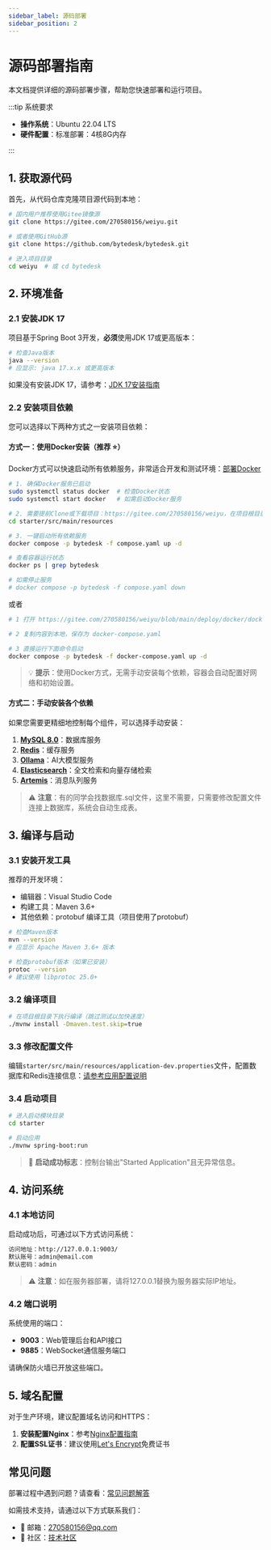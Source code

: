 ```yaml
---
sidebar_label: 源码部署
sidebar_position: 2
---
```


# 源码部署指南

本文档提供详细的源码部署步骤，帮助您快速部署和运行项目。

:::tip 系统要求

- **操作系统**：Ubuntu 22.04 LTS
- **硬件配置**：标准部署：4核8G内存

:::

## 1. 获取源代码

首先，从代码仓库克隆项目源代码到本地：

```bash
# 国内用户推荐使用Gitee镜像源
git clone https://gitee.com/270580156/weiyu.git

# 或者使用GitHub源
git clone https://github.com/bytedesk/bytedesk.git

# 进入项目目录
cd weiyu  # 或 cd bytedesk
```

## 2. 环境准备

### 2.1 安装JDK 17

项目基于Spring Boot 3开发，**必须**使用JDK 17或更高版本：

```bash
# 检查Java版本
java --version
# 应显示: java 17.x.x 或更高版本
```

如果没有安装JDK 17，请参考：[JDK 17安装指南](./depend/jdk)

### 2.2 安装项目依赖

您可以选择以下两种方式之一安装项目依赖：

#### 方式一：使用Docker安装（推荐 ⭐）

Docker方式可以快速启动所有依赖服务，非常适合开发和测试环境：[部署Docker](./depend/docker)

```bash
# 1. 确保Docker服务已启动
sudo systemctl status docker  # 检查Docker状态
sudo systemctl start docker   # 如需启动Docker服务

# 2. 需要提前Clone或下载项目：https://gitee.com/270580156/weiyu，在项目根目录下进入配置目录
cd starter/src/main/resources

# 3. 一键启动所有依赖服务
docker compose -p bytedesk -f compose.yaml up -d

# 查看容器运行状态
docker ps | grep bytedesk

# 如需停止服务
# docker compose -p bytedesk -f compose.yaml down
```

或者

```bash
# 1 打开 https://gitee.com/270580156/weiyu/blob/main/deploy/docker/docker-compose-middleware.yaml 

# 2 复制内容到本地，保存为 docker-compose.yaml

# 3 直接运行下面命令启动
docker compose -p bytedesk -f docker-compose.yaml up -d
```

> 💡 **提示**：使用Docker方式，无需手动安装每个依赖，容器会自动配置好网络和初始设置。

#### 方式二：手动安装各个依赖

如果您需要更精细地控制每个组件，可以选择手动安装：

1. **[MySQL 8.0](./depend/mysql)**：数据库服务
2. **[Redis](./depend/redis)**：缓存服务
3. **[Ollama](./depend/ollama)**：AI大模型服务
4. **[Elasticsearch](./depend/elasticsearch)**：全文检索和向量存储检索
5. **[Artemis](./depend/artemis)**：消息队列服务

> ⚠️ **注意**：有的同学会找数据库.sql文件，这里不需要，只需要修改配置文件连接上数据库，系统会自动生成表。

## 3. 编译与启动

### 3.1 安装开发工具

推荐的开发环境：

- 编辑器：Visual Studio Code
- 构建工具：Maven 3.6+
- 其他依赖：protobuf 编译工具（项目使用了protobuf）

```bash
# 检查Maven版本
mvn --version
# 应显示 Apache Maven 3.6+ 版本

# 检查protobuf版本（如果已安装）
protoc --version
# 建议使用 libprotoc 25.0+
```

### 3.2 编译项目

```bash
# 在项目根目录下执行编译（跳过测试以加快速度）
./mvnw install -Dmaven.test.skip=true
```

### 3.3 修改配置文件

编辑`starter/src/main/resources/application-dev.properties`文件，配置数据库和Redis连接信息：[请参考应用配置说明](./config.md)

### 3.4 启动项目

```bash
# 进入启动模块目录
cd starter

# 启动应用
./mvnw spring-boot:run
```

> 🚀 **启动成功标志**：控制台输出"Started Application"且无异常信息。

## 4. 访问系统

### 4.1 本地访问

启动成功后，可通过以下方式访问系统：

```bash
访问地址：http://127.0.0.1:9003/
默认账号：admin@email.com
默认密码：admin
```

> ⚠️ **注意**：如在服务器部署，请将127.0.0.1替换为服务器实际IP地址。

### 4.2 端口说明

系统使用的端口：

- **9003**：Web管理后台和API接口
- **9885**：WebSocket通信服务端口

请确保防火墙已开放这些端口。

## 5. 域名配置

对于生产环境，建议配置域名访问和HTTPS：

1. **安装配置Nginx**：参考[Nginx配置指南](./depend/nginx.md)
2. **配置SSL证书**：建议使用[Let's Encrypt](./depend/letsencrypt.md)免费证书

## 常见问题

部署过程中遇到问题？请查看：[常见问题解答](/docs/faq)

如需技术支持，请通过以下方式联系我们：

- 📧 邮箱：[270580156@qq.com](mailto:270580156@qq.com)
- 💬 社区：[技术社区](https://github.com/bytedesk/bytedesk/discussions)
